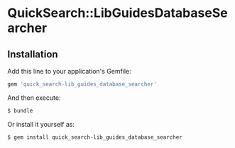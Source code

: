 # QuickSearch::LibGuidesDatabaseSearcher

## Installation

Add this line to your application's Gemfile:

```ruby
gem 'quick_search-lib_guides_database_searcher'
```

And then execute:
```bash
$ bundle
```

Or install it yourself as:
```bash
$ gem install quick_search-lib_guides_database_searcher
```
